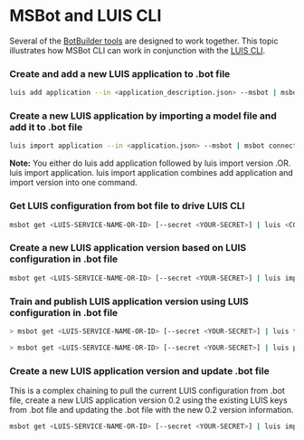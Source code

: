 # MSBot and LUIS CLI
Several of the [BotBuilder tools](../../../README.md) are designed to work together. This topic illustrates how MSBot CLI can work in conjunction with the [LUIS CLI](../../LUIS).

### Create and add a new LUIS application to .bot file
```bash
luis add application --in <application_description.json> --msbot | msbot connect luis --stdin [--secret <YOUR-SECRET>]
```

### Create a new LUIS application by importing a model file and add it to .bot file
```bash
luis import application --in <application.json> --msbot | msbot connect luis --stdin [--secret <YOUR-SECRET>]
```

**Note:** You either do luis add application followed by luis import version .OR. luis import application. luis import application combines add application and import version into one command.  

### Get LUIS configuration from bot file to drive LUIS CLI
```bash
msbot get <LUIS-SERVICE-NAME-OR-ID> [--secret <YOUR-SECRET>] | luis <COMMAND> --stdin
```

### Create a new LUIS application version based on LUIS configuration in .bot file
```bash
msbot get <LUIS-SERVICE-NAME-OR-ID> [--secret <YOUR-SECRET>] | luis import version --in <new_application.json> --stdin
```

### Train and publish LUIS application version using LUIS configuration in .bot file
```bash
> msbot get <LUIS-SERVICE-NAME-OR-ID> [--secret <YOUR-SECRET>] | luis train version [--wait] --stdin

> msbot get <LUIS-SERVICE-NAME-OR-ID> [--secret <YOUR-SECRET>] | luis publish version --stdin
```

### Create a new LUIS application version and update .bot file
This is a complex chaining to pull the current LUIS configuration from .bot file, create a new LUIS application version 0.2 using the existing LUIS keys from .bot file and updating the .bot file with the new 0.2 version information.

```bash
msbot get <LUIS-SERVICE-NAME-OR-ID> [--secret <YOUR-SECRET>] | luis import version --in <new_application.json> --versionId 0.2 --stdin --msbot | msbot update luis --stdin
```
